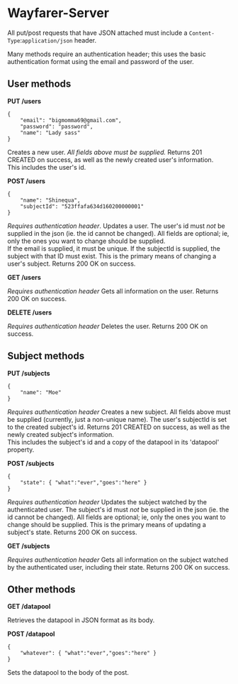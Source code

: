 Wayfarer-Server
===============

All put/post requests that have JSON attached must include a `Content-Type`:`application/json` header.

Many methods require an authentication header; this uses the basic authentication format using the email and password of the user.

User methods
-----

**PUT /users**

    {
        "email": "bigmomma69@gmail.com",
        "password": "password",
        "name": "Lady sass"
    }
    
Creates a new user. *All fields above must be supplied.*
Returns 201 CREATED on success, as well as the newly created user's information.  
This includes the user's id.

**POST /users**

    {
        "name": "Shinequa",
        "subjectId": "523ffafa634d160200000001"
    }
    
*Requires authentication header*. Updates a user. The user's id must *not* be supplied in the json (ie. the id cannot be changed).
All fields are optional; ie, only the ones you want to change should be supplied.  
If the email is supplied, it must be unique.  If the subjectId is supplied, the subject with that ID must exist.  This is the primary means of changing a user's subject.
Returns 200 OK on success.

**GET /users**

*Requires authentication header* Gets all information on the user.
Returns 200 OK on success.

**DELETE /users**

*Requires authentication header* Deletes the user.
Returns 200 OK on success.


Subject methods
----------

**PUT /subjects**

    {
        "name": "Moe"
    }
    
*Requires authentication header* Creates a new subject. All fields above must be supplied (currently, just a non-unique name). 
The user's subjectId is set to the created subject's id.
Returns 201 CREATED on success, as well as the newly created subject's information.  
This includes the subject's id and a copy of the datapool in its 'datapool' property.

**POST /subjects**

    {
        "state": { "what":"ever","goes":"here" }
    }
    
*Requires authentication header* Updates the subject watched by the authenticated user. 
The subject's id must *not* be supplied in the json (ie. the id cannot be changed).
All fields are optional; ie, only the ones you want to change should be supplied.
This is the primary means of updating a subject's state.
Returns 200 OK on success.

**GET /subjects**

*Requires authentication header* Gets all information on the subject watched by the authenticated user, including their state.
Returns 200 OK on success.


Other methods
----------

**GET /datapool**

Retrieves the datapool in JSON format as its body.

**POST /datapool**

    {
        "whatever": { "what":"ever","goes":"here" }
    }
    
Sets the datapool to the body of the post.
